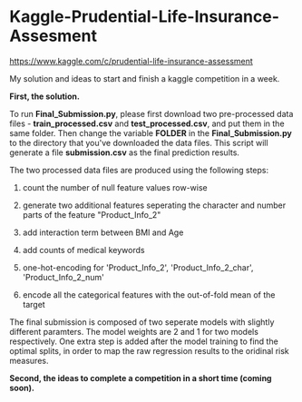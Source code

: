 # Kaggle-Prudential-Life-Insurance-Assesment

https://www.kaggle.com/c/prudential-life-insurance-assessment

My solution and ideas to start and finish a kaggle competition in a week.

**First, the solution.** 

To run **Final_Submission.py**, please first download two pre-processed data files - **train_processed.csv** and **test_processed.csv**, and put them in the same folder. Then change the variable **FOLDER** in the **Final_Submission.py** to the directory that you've downloaded the data files. This script will generate a file **submission.csv** as the final prediction results.

The two processed data files are produced using the following steps:

1) count the number of null feature values row-wise

2) generate two additional features seperating the character and number parts of the feature "Product_Info_2"

3) add interaction term between BMI and Age

4) add counts of medical keywords

5) one-hot-encoding for 'Product_Info_2', 'Product_Info_2_char', 'Product_Info_2_num'

6) encode all the categorical features with the out-of-fold mean of the target

The final submission is composed of two seperate models with slightly different paramters. The model weights are 2 and 1 for two models respectively. One extra step is added after the model training to find the optimal splits, in order to map the raw regression results to the oridinal risk measures.

**Second, the ideas to complete a competition in a short time (coming soon).**


